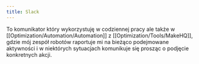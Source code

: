 ```yaml
---
title: Slack
---
```

To komunikator który wykorzystuję w codziennej pracy ale także w [[Optimization/Automation/Automation]] z [[Optimization/Tools/MakeHQ]], gdzie mój zespół robotów raportuje mi na bieżąco podejmowane aktywności i w niektórych sytuacjach komunikuje się prosząc o podjęcie konkretnych akcji.